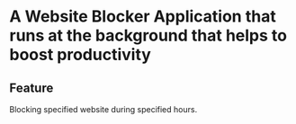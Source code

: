 # A Website Blocker Application that runs at the background that helps to boost productivity

## Feature

Blocking specified website during specified hours.
